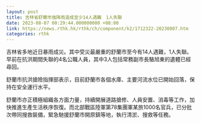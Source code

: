 ```yaml
---
layout: post
title: 吉林省舒蘭市強降雨造成至少14人遇難　1人失聯
date: 2023-08-07 00:29:44.000000000 +08:00
link: https://news.rthk.hk/rthk/ch/component/k2/1712322-20230807.htm
categories: rthk
---
```


吉林省多地近日暴雨成災。其中受災最嚴重的舒蘭市至今有14人遇難，1人失聯。早前在抗洪期間失聯的4名公職人員，其中3人包括常務副市長駱旭東的遺體已經尋回。

舒蘭市抗洪搶險指揮部表示，目前舒蘭市各個水庫、主要河流水位已開始回落，保持在安全運行水平。

舒蘭市亦正積極組織各方面力量，持續開展道路搶修、人員安置、消毒等工作，加快推進生產生活秩序恢復。而北部戰區陸軍第78集團軍某旅1000名官兵，已分批次帶同搜救裝備，緊急馳援舒蘭市開原鎮等地，執行清淤、搜救等任務。
